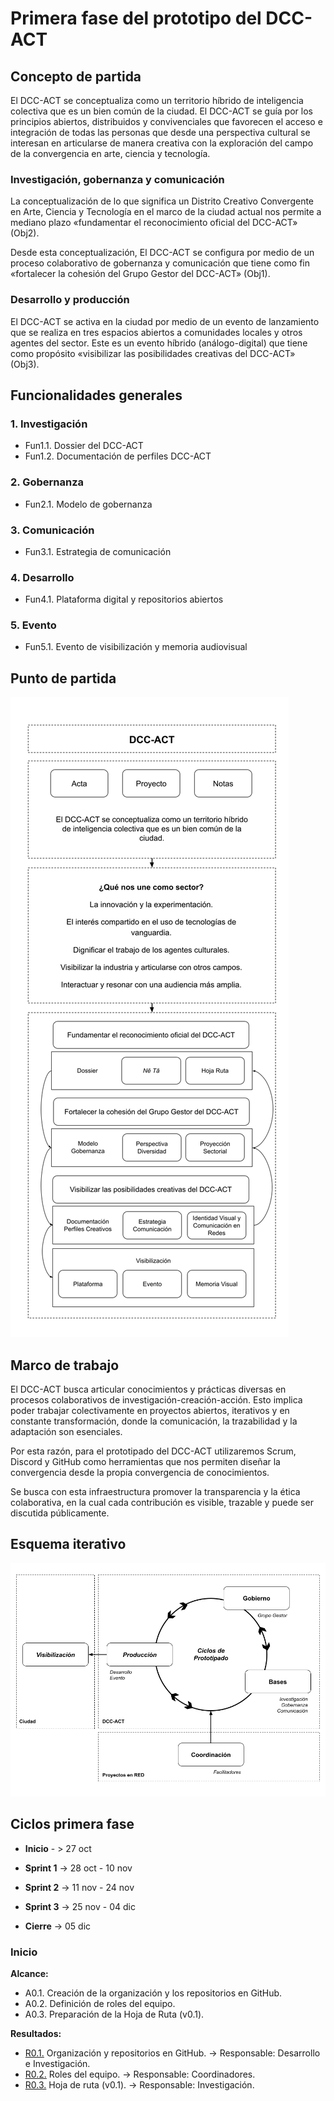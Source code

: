 # Primera fase del prototipo del DCC-ACT

## Concepto de partida

El DCC-ACT se conceptualiza como un territorio híbrido de inteligencia colectiva que es un bien común de la ciudad. El DCC-ACT se guía por los principios abiertos, distribuidos y convivenciales que favorecen el acceso e integración de todas las personas que desde una perspectiva cultural se interesan en articularse de manera creativa con la exploración del campo de la convergencia en arte, ciencia y tecnología.

### Investigación, gobernanza y comunicación

La conceptualización de lo que significa un Distrito Creativo Convergente en Arte, Ciencia y Tecnología en el marco de la ciudad actual nos permite a mediano plazo «fundamentar el reconocimiento oficial del DCC-ACT» (Obj2).

Desde esta conceptualización, El DCC-ACT se configura por medio de un proceso colaborativo de gobernanza y comunicación que tiene como fin «fortalecer la cohesión del Grupo Gestor del DCC-ACT» (Obj1).

### Desarrollo y producción

El DCC-ACT se activa en la ciudad por medio de un evento de lanzamiento que se realiza en tres espacios abiertos a comunidades locales y otros agentes del sector. Este es un evento híbrido (análogo-digital) que tiene como propósito «visibilizar las posibilidades creativas del DCC-ACT» (Obj3).

## Funcionalidades generales

### 1. Investigación

* Fun1.1. Dossier del DCC-ACT
* Fun1.2. Documentación de perfiles DCC-ACT

### 2. Gobernanza

* Fun2.1. Modelo de gobernanza

### 3. Comunicación

* Fun3.1. Estrategia de comunicación

### 4. Desarrollo

* Fun4.1. Plataforma digital y repositorios abiertos

### 5. Evento

* Fun5.1. Evento de visibilización y memoria audiovisual

## Punto de partida

![Punto de partida](Punto-de-partida.png)

## Marco de trabajo

El DCC-ACT busca articular conocimientos y prácticas diversas en procesos colaborativos de investigación-creación-acción. Esto implica poder trabajar colectivamente en proyectos abiertos, iterativos y en constante transformación, donde la comunicación, la trazabilidad y la adaptación son esenciales.

Por esta razón, para el prototipado del DCC-ACT utilizaremos Scrum, Discord y GitHub como herramientas que nos permiten diseñar la convergencia desde la propia convergencia de conocimientos.

Se busca con esta infraestructura promover la transparencia y la ética colaborativa, en la cual cada contribución es visible, trazable y puede ser discutida públicamente.

## Esquema iterativo
![Esquema-iterativo](Esquema-iterativo.png "Esquema-iterativo")

## Ciclos primera fase

- **Inicio** - > 27 oct

- **Sprint  1** -> 28 oct - 10 nov
- **Sprint  2**  -> 11 nov - 24 nov
- **Sprint  3**  -> 25 nov - 04 dic

- **Cierre** -> 05 dic

### Inicio

**Alcance:**
* A0.1. Creación de la organización y los repositorios en GitHub.
* A0.2. Definición de roles del equipo.
* A0.3. Preparación de la Hoja de Ruta (v0.1).

**Resultados:**
* [R0.1.](inicio/esquema-repositorios.md) Organización y repositorios en GitHub.  -> Responsable: Desarrollo e Investigación.
* [R0.2.](inicio/roles-equipo.md) Roles del equipo.  -> Responsable: Coordinadores.
* [R0.3.](inicio/hoja-de-ruta.md) Hoja de ruta (v0.1). -> Responsable: Investigación.
